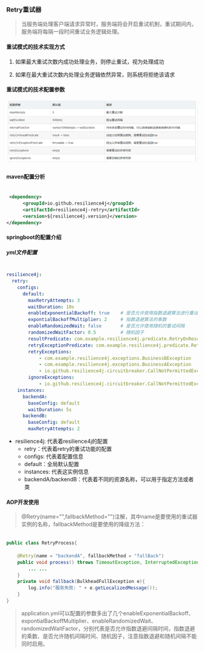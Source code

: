 ### Retry重试器


> 当服务端处理客户端请求异常时，服务端将会开启重试机制，重试期间内，服务端将每隔一段时间重试业务逻辑处理。 

#### 重试模式的技术实现方式

1. 如果最大重试次数内成功处理业务，则停止重试，视为处理成功

2. 如果在最大重试次数内处理业务逻辑依然异常，则系统将拒绝该请求


#### 重试模式的技术配置参数

![模式种类](retry-parameter.png)


#### maven配置分析

```xml

 <dependency>
      <groupId>io.github.resilience4j</groupId>
      <artifactId>resilience4j-retry</artifactId>
      <version>${resilience4j.version}</version>
</dependency>

```

#### springboot的配置介绍



##### yml文件配置


```yaml

resilience4j:
  retry:
    configs:
      default:
        maxRetryAttempts: 3
        waitDuration: 10s
        enableExponentialBackoff: true    # 是否允许使用指数退避算法进行重试间隔时间的计算
        expontialBackoffMultiplier: 2     # 指数退避算法的乘数
        enableRandomizedWait: false       # 是否允许使用随机的重试间隔
        randomizedWaitFactor: 0.5         # 随机因子
        resultPredicate: com.example.resilience4j.predicate.RetryOnResultPredicate    
        retryExceptionPredicate: com.example.resilience4j.predicate.RetryOnExceptionPredicate
        retryExceptions:
            - com.example.resilience4j.exceptions.BusinessBException
            - com.example.resilience4j.exceptions.BusinessAException
            - io.github.resilience4j.circuitbreaker.CallNotPermittedException
        ignoreExceptions:
            - io.github.resilience4j.circuitbreaker.CallNotPermittedException
    instances:
      backendA:
        baseConfig: default
        waitDuration: 5s
      backendB:
        baseConfig: default
        maxRetryAttempts: 2   

```

- resilience4j: 代表着resilience4j的配置
  - retry：代表着retry的重试功能的配置
   - configs: 代表着配置信息
    - default：全局默认配置
   - instances: 代表这实例信息
    - backendA/backendB：代表着不同的资源名称，可以用于指定方法或者类

#### AOP开发使用

> @Retry(name="",fallbackMethod="")注解，其中name是要使用的重试器实例的名称，fallbackMethod是要使用的降级方法：


```java

public class RetryProcess{

    @Retry(name = "backendA", fallbackMethod = "fallBack")
    public void process() throws TimeoutException, InterruptedException {
        ... ...
    }
    private void fallback(BulkheadFullException e){
        log.info("服务失败: " + e.getLocalizedMessage());
    }
} 

```

> application.yml可以配置的参数多出了几个enableExponentialBackoff、expontialBackoffMultiplier、enableRandomizedWait、randomizedWaitFactor，分别代表是否允许指数退避间隔时间，指数退避的乘数、是否允许随机间隔时间、随机因子，注意指数退避和随机间隔不能同时启用。
